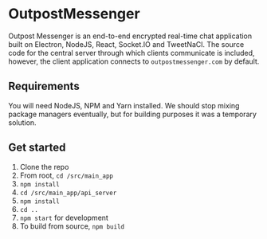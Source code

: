 # OutpostMessenger
Outpost Messenger is an end-to-end encrypted real-time chat application built on Electron, NodeJS, React, Socket.IO and TweetNaCl. The source code for the central server through which clients communicate is included, however, the client application connects to `outpostmessenger.com` by default.

## Requirements
You will need NodeJS, NPM and Yarn installed. We should stop mixing package managers eventually, but for building purposes it was a temporary solution.

## Get started
1. Clone the repo
2. From root, `cd /src/main_app`
3. `npm install`
4. `cd /src/main_app/api_server`
5. `npm install`
6. `cd ..`
4. `npm start` for development
5. To build from source, `npm build`
